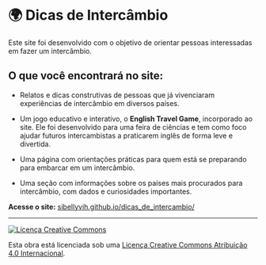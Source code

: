 # 🌍 Dicas de Intercâmbio

Este site foi desenvolvido com o objetivo de orientar pessoas interessadas em fazer um intercâmbio.

## O que você encontrará no site:

- Relatos e dicas construtivas de pessoas que já vivenciaram experiências de intercâmbio em diversos países.

- Um jogo educativo e interativo, o **English Travel Game**, incorporado ao site. Ele foi desenvolvido para uma feira de ciências e tem como foco ajudar futuros intercambistas a praticarem inglês de forma leve e divertida.

- Uma página com orientações práticas para quem está se preparando para embarcar em um intercâmbio.

- Uma seção com informações sobre os países mais procurados para intercâmbio, com dados e curiosidades importantes.

 **Acesse o site:** [sibellyvih.github.io/dicas_de_intercambio/](https://sibellyvih.github.io/dicas_de_intercambio/)

---

[![Licença Creative Commons](https://i.creativecommons.org/l/by/4.0/88x31.png)](http://creativecommons.org/licenses/by/4.0/)

Esta obra está licenciada sob uma [Licença Creative Commons Atribuição 4.0 Internacional](http://creativecommons.org/licenses/by/4.0/).
